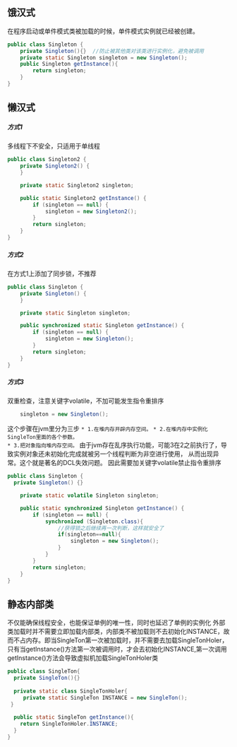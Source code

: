 ## 饿汉式  
在程序启动或单件模式类被加载的时候，单件模式实例就已经被创建。
```java
public class Singleton {
    private Singleton(){}  //防止被其他类对该类进行实例化，避免被调用
    private static Singleton singleton = new Singleton();
    public Singleton getInstance(){
        return singleton;
    }
}
```
## 懒汉式  
##### 方式1  
多线程下不安全，只适用于单线程
```java
public class Singleton2 {
    private Singleton2() {
    }

    private static Singleton2 singleton;

    public static Singleton2 getInstance() {
        if (singleton == null) {
            singleton = new Singleton2();
        }
        return singleton;
    }
}
```
##### 方式2  
在方式1上添加了同步锁，不推荐
```java
public class Singleton {
    private Singleton() {
    }

    private static Singleton singleton;

    public synchronized static Singleton getInstance() {
        if (singleton == null) {
            singleton = new Singleton();
        }
        return singleton;
    }
}
```
##### 方式3  
双重检查，注意关键字volatile，不加可能发生指令重排序
```java
    singleton = new Singleton();
```
这个步骤在jvm里分为三步
  `* 1.在堆内存开辟内存空间。` 
  `* 2.在堆内存中实例化SingleTon里面的各个参数。`   
  `* 3.把对象指向堆内存空间。` 
 由于jvm存在乱序执行功能，可能3在2之前执行了，导致实例对象还未初始化完成就被另一个线程判断为非空进行使用，
 从而出现异常。这个就是著名的DCL失效问题。
 因此需要加关键字volatile禁止指令重排序
```java
public class Singleton {
  private Singleton() {}

    private static volatile Singleton singleton;

    public static synchronized Singleton getInstance() {
        if (singleton == null) {
            synchronized (Singleton.class){
                //获得锁之后继续再一次判断，这样就安全了
                if(singleton==null){
                    singleton = new Singleton();
                }
            }
        }
        return singleton;
    }
}
```

## 静态内部类  
不仅能确保线程安全，也能保证单例的唯一性，同时也延迟了单例的实例化
外部类加载时并不需要立即加载内部类，内部类不被加载则不去初始化INSTANCE，故而不占内存。即当SingleTon第一次被加载时，并不需要去加载SingleTonHoler，只有当getInstance()方法第一次被调用时，才会去初始化INSTANCE,第一次调用getInstance()方法会导致虚拟机加载SingleTonHoler类
```java
public class SingleTon{
  private SingleTon(){}
 
  private static class SingleTonHoler{
     private static SingleTon INSTANCE = new SingleTon();
 }
 
  public static SingleTon getInstance(){
    return SingleTonHoler.INSTANCE;
  }
}
```